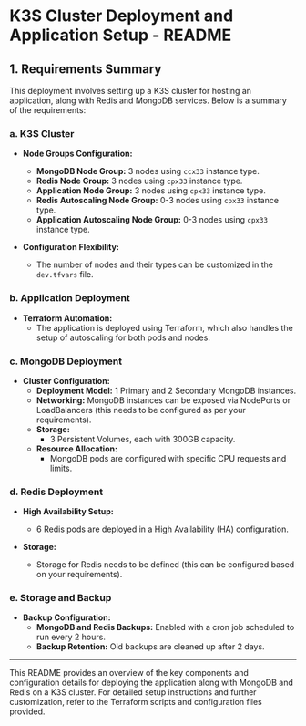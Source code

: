 # **K3S Cluster Deployment and Application Setup - README**

## **1. Requirements Summary**

This deployment involves setting up a K3S cluster for hosting an application, along with Redis and MongoDB services. Below is a summary of the requirements:

### **a. K3S Cluster**

- **Node Groups Configuration:**
  - **MongoDB Node Group:** 3 nodes using `ccx33` instance type.
  - **Redis Node Group:** 3 nodes using `cpx33` instance type.
  - **Application Node Group:** 3 nodes using `cpx33` instance type.
  - **Redis Autoscaling Node Group:** 0-3 nodes using `cpx33` instance type.
  - **Application Autoscaling Node Group:** 0-3 nodes using `cpx33` instance type.

- **Configuration Flexibility:**
  - The number of nodes and their types can be customized in the `dev.tfvars` file.

### **b. Application Deployment**

- **Terraform Automation:**
  - The application is deployed using Terraform, which also handles the setup of autoscaling for both pods and nodes.

### **c. MongoDB Deployment**

- **Cluster Configuration:**
  - **Deployment Model:** 1 Primary and 2 Secondary MongoDB instances.
  - **Networking:** MongoDB instances can be exposed via NodePorts or LoadBalancers (this needs to be configured as per your requirements).
  - **Storage:** 
    - 3 Persistent Volumes, each with 300GB capacity.
  - **Resource Allocation:**
    - MongoDB pods are configured with specific CPU requests and limits.

### **d. Redis Deployment**

- **High Availability Setup:**
  - 6 Redis pods are deployed in a High Availability (HA) configuration.
  
- **Storage:**
  - Storage for Redis needs to be defined (this can be configured based on your requirements).

### **e. Storage and Backup**

- **Backup Configuration:**
  - **MongoDB and Redis Backups:** Enabled with a cron job scheduled to run every 2 hours.
  - **Backup Retention:** Old backups are cleaned up after 2 days.

---

This README provides an overview of the key components and configuration details for deploying the application along with MongoDB and Redis on a K3S cluster. For detailed setup instructions and further customization, refer to the Terraform scripts and configuration files provided.
